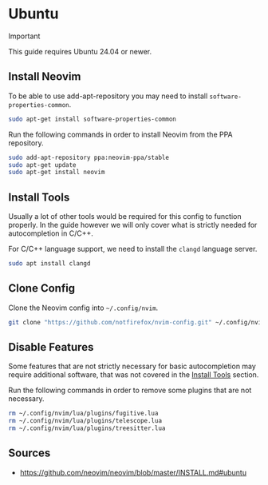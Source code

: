 # Ubuntu
> [!IMPORTANT]  
> This guide requires Ubuntu 24.04 or newer.

## Install Neovim

To be able to use add-apt-repository you may need to install `software-properties-common`.
```sh
sudo apt-get install software-properties-common
```

Run the following commands in order to install Neovim from the PPA repository.
```sh
sudo add-apt-repository ppa:neovim-ppa/stable
sudo apt-get update
sudo apt-get install neovim
```

## Install Tools
Usually a lot of other tools would be required for this config to function properly.
In the guide however we will only cover what is strictly needed for autocompletion in C/C++.

For C/C++ language support, we need to install the `clangd` language server.
```sh
sudo apt install clangd
```

## Clone Config

Clone the Neovim config into `~/.config/nvim`.
```sh
git clone "https://github.com/notfirefox/nvim-config.git" ~/.config/nvim
```

## Disable Features
Some features that are not strictly necessary for basic autocompletion may require additional
software, that was not covered in the [Install Tools](https://github.com/notfirefox/nvim-config/blob/main/UBUNTU.md#install-tools) section.

Run the following commands in order to remove some plugins that are not necessary.
```sh
rm ~/.config/nvim/lua/plugins/fugitive.lua
rm ~/.config/nvim/lua/plugins/telescope.lua
rm ~/.config/nvim/lua/plugins/treesitter.lua
```

## Sources 
- https://github.com/neovim/neovim/blob/master/INSTALL.md#ubuntu
